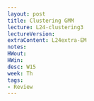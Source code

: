 ```yaml
---
layout: post
title: Clustering GMM
lecture: L24-clustering3
lectureVersion: 
extraContent: L24extra-EM
notes:
HWout:
HWin:
desc: W15
week: Th
tags:
- Review
---
```

